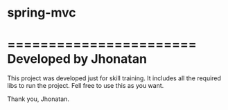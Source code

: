 # spring-mvc

=======================
Developed by Jhonatan
=======================

This project was developed just for skill training.
It includes all the required libs to run the project.
Fell free to use this as you want.

Thank you,
Jhonatan.
